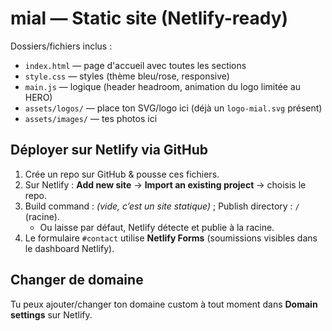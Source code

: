 
# mial — Static site (Netlify-ready)

Dossiers/fichiers inclus :
- `index.html` — page d'accueil avec toutes les sections
- `style.css` — styles (thème bleu/rose, responsive)
- `main.js` — logique (header headroom, animation du logo limitée au HERO)
- `assets/logos/` — place ton SVG/logo ici (déjà un `logo-mial.svg` présent)
- `assets/images/` — tes photos ici

## Déployer sur Netlify via GitHub
1. Crée un repo sur GitHub & pousse ces fichiers.
2. Sur Netlify : **Add new site** → **Import an existing project** → choisis le repo.
3. Build command : *(vide, c’est un site statique)* ; Publish directory : `/` (racine).
   - Ou laisse par défaut, Netlify détecte et publie à la racine.
4. Le formulaire `#contact` utilise **Netlify Forms** (soumissions visibles dans le dashboard Netlify).

## Changer de domaine
Tu peux ajouter/changer ton domaine custom à tout moment dans **Domain settings** sur Netlify.

